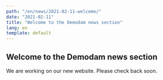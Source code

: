 ```yaml
---
path: "/en/news/2021-02-11-welcome/"
date: "2021-02-11"
title: "Welcome to the Demodam news section"
lang: en
template: default
---
```


## Welcome to the Demodam news section
We are working on our new website. Please check back soon.
